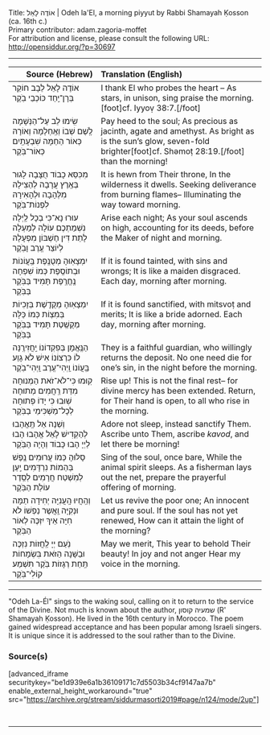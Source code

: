 <html>
<head></head>
<body>
Title: אוֹדֶה לָאֵל | Odeh la'El, a morning piyyut by Rabbi Shamayah Ḳosson (ca. 16th c.)<br />
Primary contributor: adam.zagoria-moffet<br />
For attribution and license, please consult the following URL: <a href="http://opensiddur.org/?p=30697">http://opensiddur.org/?p=30697</a>
<p />
<hr />

<table style="margin-left: auto;margin-right: auto;" class="draggable">
<thead><tr><th id="x" style="text-align: right;">Source (Hebrew)</th><th style="text-align: left;">Translation (English)</th></tr></thead>
<tbody>
<tr><td style="vertical-align:top;">
<div class="liturgy"><span lang="he">
אוֹדֶה לָאֵל 
לֵבָב חוֹקֵר        
בְּרָן־יַֽחַד כּוֹכְבֵי בֹֽקֶר
</span></div></td>
 
<td style="vertical-align:top;">
<div class="english">
I thank El 
who probes the heart – 
As stars, in unison, 
sing praise the morning.[foot]cf. Iyyoṿ 38:7.[/foot]
</div></td></tr>


<tr><td style="vertical-align:top;">
<div class="liturgy"><span lang="he">
שִֽׂימוּ לֵב עַל־הַנְּשָׁמָה     
לֶֽשֶׁם שְׁבוֹ וְאַֽחְלָמָה
וְאוֹרָהּ כְּאוֹר הַחַמָּה   
שִׁבְעָתַֽיִם כְּאוֹר־בֹּֽקֶר
</span></div></td>
 
<td style="vertical-align:top;">
<div class="english">
Pay heed to the soul; 
As precious as jacinth, agate and amethyst. 
As bright as is the sun’s glow, 
seven-fold brighter[foot]cf. Shəmoṭ 28:19.[/foot] than the morning! 
</div></td></tr>


<tr><td style="vertical-align:top;">
<div class="liturgy"><span lang="he">
מִכִּסֵּא כָבוֹד חֻצָּבָה    
לָגוּר בְּאֶֽרֶץ עֲרָבָה
לְהַצִילָהּ מִלֶּהָבָה   
וּלְהָאִירָהּ לִפְנוֹת־בֹּֽקֶר
</span></div></td>
 
<td style="vertical-align:top;">
<div class="english">
It is hewn from Their throne,
In the wilderness it dwells. 
Seeking deliverance from burning flames– 
Illuminating the way  toward morning.
</div></td></tr>


<tr><td style="vertical-align:top;">
<div class="liturgy"><span lang="he">
עוּרוּ נָא־כִּי בְכָל לַֽיְלָה
נִשְׁמַתְכֶם עוֹלָה לְמַעְלָה
לָתֵת דִּין חֶשְׁבּוֹן מִפְעָלָהּ
לְיוֹצֵר עֶֽרֶב וָבֹֽקֶר
</span></div></td>
 
<td style="vertical-align:top;">
<div class="english">
Arise each night;
As your soul ascends on high, 
accounting for its deeds, 
before the Maker of night and morning.
</div></td></tr>


<tr><td style="vertical-align:top;">
<div class="liturgy"><span lang="he">
יִמְצָאֽוּהָ מְטֻנֶֽפֶת  
בַּֽעֲוֹנוֹת וּבְתוֹסֶֽפֶת
כְּמוֹ שִׁפְחָה נֶֽחֱרֶֽפֶת  
תָּמִיד בַּבֹּֽקֶר בַּבֹּֽקֶר
</span></div></td>
 
<td style="vertical-align:top;">
<div class="english">
If it is found tainted, 
with sins and wrongs; 
It is like a maiden disgraced. 
Each day, morning after morning.   
</div></td></tr>


<tr><td style="vertical-align:top;">
<div class="liturgy"><span lang="he">
יִמְצָאֽוּהָ מְקֻדֶֽשֶׁת 
בְּזָכִיוֹת בְּמִצְוֹת 
כְּמוֹ כַּלָּה מְקֻשֶֽׁטֶת   
תָּמִיד בַּבֹּֽקֶר בַּבֹּֽקֶר
</span></div></td>
 
<td style="vertical-align:top;">
<div class="english">
If it is found sanctified, 
with mitsvoṭ and merits; 
It is like a bride adorned.
Each day, morning after morning.
</div></td></tr>


<tr><td style="vertical-align:top;">
<div class="liturgy"><span lang="he">
הַנֶּֽאֱמָן בְּפִקְדוֹנוֹ       
יַֽחֲזִירֶֽנָּה לוֹ כִּרְצוֹנוֹ
אִישׁ לֹא גָוַע בַּֽעֲוֹנוֹ     
וַֽיְהִי־עֶֽרֶב וַֽיְהִי־בֹֽקֶר
</span></div></td>
 
<td style="vertical-align:top;">
<div class="english">
They is a faithful guardian, 
who willingly returns the deposit. 
No one need die for one’s sin, 
in the night before the morning.
</div></td></tr>


<tr><td style="vertical-align:top;">
<div class="liturgy"><span lang="he">
קֽוּמוּ כִּי־לֹא־זֹאת הַמְּנוּחָה
מִדַּת רַֽחֲמִים מְתוּחָה
שֽׁוּבוּ כִּי יָדוֹ פְתוּחָה
לְכָל־מַשְׁכִּימֵי בַבֹּֽקֶר
</span></div></td>
 
<td style="vertical-align:top;">
<div class="english">
Rise up! This is not the final rest– 
for divine mercy has been extended. 
Return, for Their hand is open, 
to all who rise in the morning.
</div></td></tr>


<tr><td style="vertical-align:top;">
<div class="liturgy"><span lang="he">
וְשֵׁנָה אַל תֶּֽאֱהָבוּ        
לְהַקְדִישׁ לָאֵל אֱהָבוּ
הָבוּ לַיְיָ הָבוּ      
כָּבוֹד וְהָיָה הַבֹּֽקֶר
</span></div></td>
 
<td style="vertical-align:top;">
<div class="english">
Adore not sleep, 
instead sanctify Them. 
Ascribe unto Them, ascribe
<em>kavod</em>, and let there be morning!
</div></td></tr>


<tr><td style="vertical-align:top;">
<div class="liturgy"><span lang="he">
סָלּוּהָ כְּמוֹ עֲרוּמִים   
נֶֽפֶשׁ בְּהֵמוֹת נִרְדָּמִים
יַֽעַן לְמִשְׁטַח חֲרָמִים
לְסֵֽדֶר עוֹלַת הַבֹּֽקֶר
</span></div></td>
 
<td style="vertical-align:top;">
<div class="english">
Sing of the soul, once bare,
While the animal spirit sleeps. 
As a fisherman lays out the net, 
prepare the prayerful offering of morning.
</div></td></tr>


<tr><td style="vertical-align:top;">
<div class="liturgy"><span lang="he">
וְהַֽחֲיוּ הָֽעֲנִיָּה      
יְחִידָה תַמָּה וּנְקִיָּה
וַֽאֲשֶר נַפְשׁוֹ לֹא חִיָּה
אֵיךְ יִזְכֶּה לְאוֹר הַבֹּֽקֶר
</span></div></td>
 
<td style="vertical-align:top;">
<div class="english">
Let us revive the poor one; 
An innocent and pure soul. 
If the soul has not yet renewed, 
How can it attain the light of the morning?
</div></td></tr>


<tr><td style="vertical-align:top;">
<div class="liturgy"><span lang="he">
נֹֽעַם יְיָ לַֽחֲזוֹת       
נִזְכֶּה וּבַשָּׁנָה הַזֹּאת
בִּשְׂמָחוֹת תַּֽחַת רְגָזוֹת
בֹּֽקֶר תִּשְׁמַע קוֹלִי־בֹּֽקֶר
</span></div></td>
 
<td style="vertical-align:top;">
<div class="english">
May we merit,
This year to behold Their beauty! 
In joy and not anger 
Hear my voice in the morning.
</div></td></tr>
</tbody></table>

<hr />

"Odeh La-Él" sings to the waking soul, calling on it to return to the service of the Divine. Not much is known about the author, שמעיה קוסון (R' Shamayah Ḳosson). He lived in the 16th century in Morocco. The poem gained widespread acceptance and has been popular among Israeli singers. It is unique since it is addressed to the soul rather than to the Divine.

<h3>Source(s)</h3>

[advanced_iframe securitykey="be1d939e6a1b36109171c7d5503b34cf9147aa7b" enable_external_height_workaround="true" src="https://archive.org/stream/siddurmasorti2019#page/n124/mode/2up"]

&nbsp;

<hr />

&nbsp;
</body>
</html>